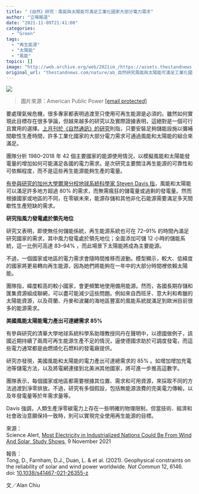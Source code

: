 ```yaml
---
title: "《自然》研究：風能與太陽能可滿足工業化國家大部分電力需求"
author: "立場報道"
date: "2021-11-09T21:41:00"
categories:
  - "Green"
tags:
  - "再生能源"
  - "太陽能"
  - "風能"
topics: []
image: "http://web.archive.org/web/2021im_/https://assets.thestandnews.com/media/photos/power-21.png"
original_url: "thestandnews.com/nature/ab_自然研究風能與太陽能可滿足工業化國家大部分電力需求"
---
```

![](http://web.archive.org/web/2021im_/https://assets.thestandnews.com/media/photos/power-21.png)
> 圖片來源：American Public Power [\[email protected\]](/web/20211117124049/http://www.thestandnews.com/cdn-cgi/l/email-protection)

要處理氣候危機，很多專家都表明過渡至只使用可再生能源是必須的。雖然如何實現此目標存在很多爭論，但越來越多的研究以及實際證據表明，這絕對是一個可行且實用的選擇。[上月刊於《自然通訊》的研究](http://web.archive.org/web/20211117124049/https://doi.org/10.1038/s41467-021-26355-z)則指，只要安裝足夠儲能設施以彌補間歇性生產時間，許多工業化國家的大部分電力需求可通過風能和太陽能的組合來滿足。

團隊分析 1980–2018 年 42 個主要國家的能源使用情況，以模擬風能和太陽能發電量的增加如何可能滿足各國的電力需求。是次研究主要關注再生能源的可靠性和可依賴程度，而不是這些再生能源能夠生產的電量。

[有參與研究的加州大學爾灣分校地球系統科學家 Steven Davis 指](http://web.archive.org/web/20211117124049/https://news.uci.edu/2021/11/05/wind-and-solar-could-power-the-worlds-major-countries-most-of-the-time/)，風能和太陽能可以滿足許多地方超過 80% 的需求，而無需瘋狂的儲電量或過剩的發電量。然而根據國家或地區的不同，在零碳未來，能源存儲和其他非化石能源需要滿足多天間歇性生產短缺的需求。

**研究指風力發電處於領先地位**

研究又表明，即使無任何儲能係統，再生能源系統也可在 72–91% 的時間內滿足研究國家的需求，其中風力發電處於領先地位；全面添加可儲 12 小時的儲能系統，這一比例可高達 83–94% ，而此場景下太陽能將成為主要能源。

不過，一個國家或地區的電力需求會隨時間推移而波動。模型顯示，較大、低緯度的國家將更易轉向再生能源，因為她們將能夠在一年中的大部分時間裡依賴太陽能。

團隊指，緯度較高的較小國家，會更頻繁地使用備用能源。然而，各國長期存儲和匯集資源組成聯網，可以盡可能減少這些問題。例如來自西班牙、意大利和希臘的太陽能資源，以及荷蘭、丹麥和波羅的海地區豐富的風能系統就滿足到歐洲目前很多的能源需求。

**美國風能太陽能電力產出可達總需求 85%**

有參與研究的清華大學地球系統科學系助理教授同丹在聲明中，以德國做例子，該國近期持續了兩周可再生能源生產不足的情況，逼使德國求助於可調度發電，而這些電力通常都是由燃燒化石燃料的發電廠提供。

研究亦發現，美國風能和太陽能的電力產出可達總需求的 85% 。如增加增加充電池等儲電方法，以及將電網連接到北美洲其他國家，將可進一步推高這數字。

團隊表示，每個國家或地區都需要根據其位置、需求和可用資源，來採取不同的方法過渡到淨零排放。不過，研究有多個假設，包括無能源浪費的完美電力傳輸，以及年發電量等於年需求量等。

Davis 強調，人類生產淨零碳電力上存在一些明確的物理限制，但當技術、經濟和社會政治意願保持一致時，則可以實現完全使用再生能源的目標。

來源：  
Science Alert, [Most Electricity in Industrialized Nations Could Be From Wind And Solar, Study Shows](http://web.archive.org/web/20211117124049/https://www.sciencealert.com/almost-all-industrialized-nation-electricity-demands-can-be-met-by-wind-and-solar), 9 November 2021

報告：  
Tong, D., Farnham, D.J., Duan, L. & et al. (2021). Geophysical constraints on the reliability of solar and wind power worldwide. _Nat Commun_ 12, 6146\. doi: [10.1038/s41467-021-26355-z](http://web.archive.org/web/20211117124049/https://doi.org/10.1038/s41467-021-26355-z)

文／Alan Chiu